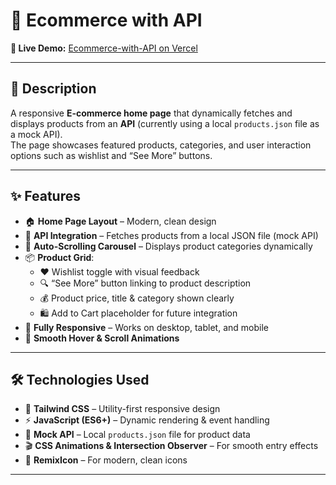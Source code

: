 # 🛒 Ecommerce with API

**🔗 Live Demo:** [Ecommerce-with-API on Vercel](https://ecommerce-with-api-five.vercel.app/)  

---

## 📌 Description

A responsive **E-commerce home page** that dynamically fetches and displays products from an **API** (currently using a local `products.json` file as a mock API).  
The page showcases featured products, categories, and user interaction options such as wishlist and “See More” buttons.

---

## ✨ Features

- 🏠 **Home Page Layout** – Modern, clean design  
- 📡 **API Integration** – Fetches products from a local JSON file (mock API)  
- 🎠 **Auto-Scrolling Carousel** – Displays product categories dynamically  
- 📦 **Product Grid**:
  - ❤️ Wishlist toggle with visual feedback  
  - 🔍 “See More” button linking to product description  
  - 💰 Product price, title & category shown clearly  
  - 🛍 Add to Cart placeholder for future integration  
- 📱 **Fully Responsive** – Works on desktop, tablet, and mobile  
- 🎯 **Smooth Hover & Scroll Animations**

---

## 🛠 Technologies Used

- 🎨 **Tailwind CSS** – Utility-first responsive design  
- ⚡ **JavaScript (ES6+)** – Dynamic rendering & event handling  
- 📡 **Mock API** – Local `products.json` file for product data  
- 🎬 **CSS Animations & Intersection Observer** – For smooth entry effects  
- 🎯 **RemixIcon** – For modern, clean icons

---
